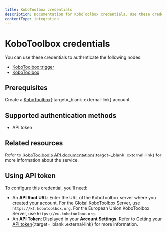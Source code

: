 ```yaml
---
title: KoboToolbox credentials
description: Documentation for KoboToolbox credentials. Use these credentials to authenticate KoboToolbox in n8n, a workflow automation platform.
contentType: integration
---
```


# KoboToolbox credentials

You can use these credentials to authenticate the following nodes:

* [KoboToolbox trigger](/integrations/builtin/trigger-nodes/n8n-nodes-base.kobotoolboxtrigger/)
* [KoboToolbox](/integrations/builtin/app-nodes/n8n-nodes-base.kobotoolbox/)

## Prerequisites

Create a [KoboToolbox](https://www.kobotoolbox.org/){:target=_blank .external-link} account.

## Supported authentication methods

- API token

## Related resources

Refer to [KoboToolbox's API documentation](https://support.kobotoolbox.org/api.html){:target=_blank .external-link} for more information about the service.

## Using API token

To configure this credential, you'll need:

- An **API Root URL**: Enter the URL of the KoboToolbox server where you created your account. For the Global KoboToolbox Server, use `https://kf.kobotoolbox.org`. For the European Union KoboToolbox Server, use `https://eu.kobotoolbox.org`.
- An **API Token**: Displayed in your **Account Settings**. Refer to [Getting your API token](https://support.kobotoolbox.org/api.html#getting-your-api-token){:target=_blank .external-link} for more information.
